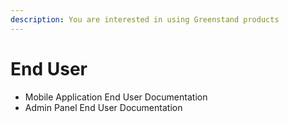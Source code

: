 ```yaml
---
description: You are interested in using Greenstand products
---
```


# End User

* Mobile Application End User Documentation
* Admin Panel End User Documentation
